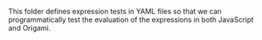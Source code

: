 This folder defines expression tests in YAML files so that we can programmatically test the evaluation of the expressions in both JavaScript and Origami.
